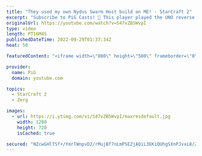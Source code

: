 ```yaml
---
title: "They used my own Nydus Swarm Host build on ME! - StarCraft 2"
excerpt: "Subscribe to PiG Casts! 🐷 This player played the UNO reverse card on me with my own fastest nydus swarm host build! If you want my notes they're in The Book of Filth 2.0: https://docs.google.com/document/d/1GbpZ-qjoUQ42ZwVsmk3cYgLZ1WYNcLc9l6KUo-Zuudk/edit?usp=sharing -- 🐷 Main Channel: https://www.youtube.com/user/PiGstarcraft"
originalUrl: https://youtube.com/watch?v=S47vZBSWvpI
type: video
length: PT16M4S
publishedDateTime: 2022-09-29T01:37:34Z
heat: 50

featuredContent: "<iframe width=\"800\" height=\"500\" frameborder=\"0\" src=\"https://www.youtube.com/embed/S47vZBSWvpI\" allow=\"accelerometer; autoplay; encrypted-media; gyroscope; picture-in-picture\" allowfullscreen></iframe>"

provider:
  name: PiG
  domain: youtube.com

topics:
  - StarCraft 2
  - Zerg

images:
  - url: https://i.ytimg.com/vi/S47vZBSWvpI/maxresdefault.jpg
    width: 1280
    height: 720
    isCached: true

secured: "NZcwGHlTSf+/YmrTWnpvD2/rMujBf7nLmPSEZjAQiL3EKiQUhgSXnPJvxL8/ZjiJepfoMkg+yUzEIcRvUbiXua4G++aqOG4y4tl32jH1U2X5kSgOwr7b9tHvy7yelKyTMQ7hiINt3hw4I7QmZwkN6Ekj7HrbXmfOqZ9NTJQX75UZ3zhz9grqtTIq3CYZt2J73nU0ixnDIGzLLHG7t4q9/1erG0pV8tBF6p4WmAm1vOfFXxx0lBJAvhsyhmsNVA3UHVeWI6Ysy6ZB7vat5hrpZtpf04ztX3pi7/Wvek56MpWikl9tzTlK1yg8UPcf0E5ZJWlhmMIZuNWT4rrlIO53NAIZQCB9CGvzGotwp4fnWn7XlgDY4Of0793Bx9sQy1lmRT4TnFipH8mI8tTg9LgVnsxJ6JCLQyeHeTpzNaURTyQ=;Y+St1lgFt8waoflrLU1xzA=="
---
```


